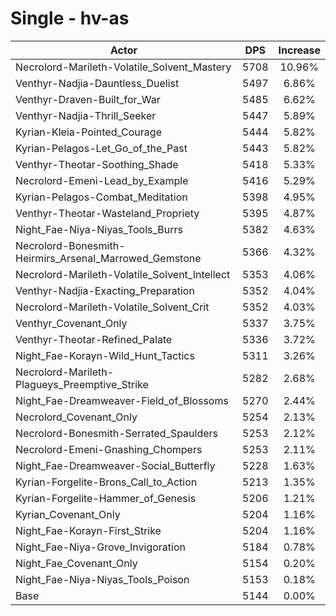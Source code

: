 # Single - hv-as
| Actor | DPS | Increase |
|---|:---:|:---:|
|Necrolord-Marileth-Volatile_Solvent_Mastery|5708|10.96%|
|Venthyr-Nadjia-Dauntless_Duelist|5497|6.86%|
|Venthyr-Draven-Built_for_War|5485|6.62%|
|Venthyr-Nadjia-Thrill_Seeker|5447|5.89%|
|Kyrian-Kleia-Pointed_Courage|5444|5.82%|
|Kyrian-Pelagos-Let_Go_of_the_Past|5443|5.82%|
|Venthyr-Theotar-Soothing_Shade|5418|5.33%|
|Necrolord-Emeni-Lead_by_Example|5416|5.29%|
|Kyrian-Pelagos-Combat_Meditation|5398|4.95%|
|Venthyr-Theotar-Wasteland_Propriety|5395|4.87%|
|Night_Fae-Niya-Niyas_Tools_Burrs|5382|4.63%|
|Necrolord-Bonesmith-Heirmirs_Arsenal_Marrowed_Gemstone|5366|4.32%|
|Necrolord-Marileth-Volatile_Solvent_Intellect|5353|4.06%|
|Venthyr-Nadjia-Exacting_Preparation|5352|4.04%|
|Necrolord-Marileth-Volatile_Solvent_Crit|5352|4.03%|
|Venthyr_Covenant_Only|5337|3.75%|
|Venthyr-Theotar-Refined_Palate|5336|3.72%|
|Night_Fae-Korayn-Wild_Hunt_Tactics|5311|3.26%|
|Necrolord-Marileth-Plagueys_Preemptive_Strike|5282|2.68%|
|Night_Fae-Dreamweaver-Field_of_Blossoms|5270|2.44%|
|Necrolord_Covenant_Only|5254|2.13%|
|Necrolord-Bonesmith-Serrated_Spaulders|5253|2.12%|
|Necrolord-Emeni-Gnashing_Chompers|5253|2.11%|
|Night_Fae-Dreamweaver-Social_Butterfly|5228|1.63%|
|Kyrian-Forgelite-Brons_Call_to_Action|5213|1.35%|
|Kyrian-Forgelite-Hammer_of_Genesis|5206|1.21%|
|Kyrian_Covenant_Only|5204|1.16%|
|Night_Fae-Korayn-First_Strike|5204|1.16%|
|Night_Fae-Niya-Grove_Invigoration|5184|0.78%|
|Night_Fae_Covenant_Only|5154|0.20%|
|Night_Fae-Niya-Niyas_Tools_Poison|5153|0.18%|
|Base|5144|0.00%|
